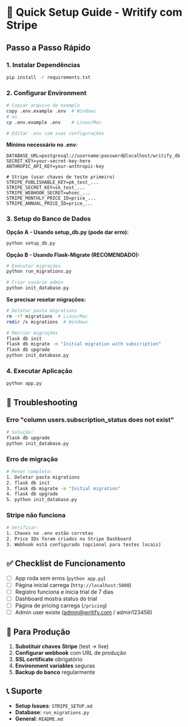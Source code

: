 # 🚀 Quick Setup Guide - Writify com Stripe

## **Passo a Passo Rápido**

### 1. **Instalar Dependências**
```bash
pip install -r requirements.txt
```

### 2. **Configurar Environment**
```bash
# Copiar arquivo de exemplo
copy .env.example .env  # Windows
# ou
cp .env.example .env    # Linux/Mac

# Editar .env com suas configurações
```

**Mínimo necessário no .env:**
```env
DATABASE_URL=postgresql://username:password@localhost/writify_db
SECRET_KEY=your-secret-key-here
ANTHROPIC_API_KEY=your-anthropic-key

# Stripe (usar chaves de teste primeiro)
STRIPE_PUBLISHABLE_KEY=pk_test_...
STRIPE_SECRET_KEY=sk_test_...
STRIPE_WEBHOOK_SECRET=whsec_...
STRIPE_MONTHLY_PRICE_ID=price_...
STRIPE_ANNUAL_PRICE_ID=price_...
```

### 3. **Setup do Banco de Dados**

**Opção A - Usando setup_db.py (pode dar erro):**
```bash
python setup_db.py
```

**Opção B - Usando Flask-Migrate (RECOMENDADO):**
```bash
# Executar migrações
python run_migrations.py

# Criar usuário admin
python init_database.py
```

**Se precisar resetar migrações:**
```bash
# Deletar pasta migrations
rm -rf migrations  # Linux/Mac
rmdir /s migrations  # Windows

# Recriar migrações
flask db init
flask db migrate -m "Initial migration with subscription"
flask db upgrade
python init_database.py
```

### 4. **Executar Aplicação**
```bash
python app.py
```

## **🔧 Troubleshooting**

### Erro "column users.subscription_status does not exist"
```bash
# Solução:
flask db upgrade
python init_database.py
```

### Erro de migração
```bash
# Reset completo:
1. Deletar pasta migrations
2. flask db init
3. flask db migrate -m "Initial migration"
4. flask db upgrade
5. python init_database.py
```

### Stripe não funciona
```bash
# Verificar:
1. Chaves no .env estão corretas
2. Price IDs foram criados no Stripe Dashboard
3. Webhook está configurado (opcional para testes locais)
```

## **✅ Checklist de Funcionamento**

- [ ] App roda sem erros (`python app.py`)
- [ ] Página inicial carrega (`http://localhost:5000`)
- [ ] Registro funciona e inicia trial de 7 dias
- [ ] Dashboard mostra status do trial
- [ ] Página de pricing carrega (`/pricing`)
- [ ] Admin user existe (admin@writify.com / admin123456)

## **🎯 Para Produção**

1. **Substituir chaves Stripe** (test → live)
2. **Configurar webhook** com URL de produção  
3. **SSL certificate** obrigatório
4. **Environment variables** seguras
5. **Backup do banco** regularmente

## **📞 Suporte**

- **Setup Issues**: `STRIPE_SETUP.md`
- **Database**: `run_migrations.py`
- **General**: `README.md`